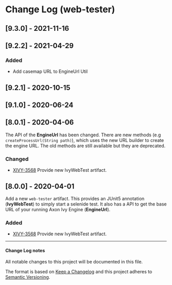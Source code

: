 # Change Log (web-tester)

## [9.3.0] - 2021-11-16

## [9.2.2] - 2021-04-29

### Added

- Add casemap URL to EngineUrl Util

## [9.2.1] - 2020-10-15

## [9.1.0] - 2020-06-24

## [8.0.1] - 2020-04-06

The API of the **EngineUrl** has been changed. There are new methods (e.g
`createProcessUrl(String path)`), which uses the new URL builder to create the
engine URL. The old methods are still available but they are deprecated.

### Changed

- [XIVY-3568](https://jira.axonivy.com/jira/browse/XIVY-3568)
  Provide new IvyWebTest artifact.

## [8.0.0] - 2020-04-01

Add a new `web-tester` artifact. This provides an JUnit5 annotation
(**IvyWebTest**) to simply start a selenide test. It also has a API to get the
base URL of your running Axon Ivy Engine (**EngineUrl**).

### Added

- [XIVY-3568](https://jira.axonivy.com/jira/browse/XIVY-3568)
  Provide new IvyWebTest artifact.

---

#### Change Log notes

All notable changes to this project will be documented in this file.
 
The format is based on [Keep a Changelog](http://keepachangelog.com/)
and this project adheres to [Semantic Versioning](http://semver.org/).

